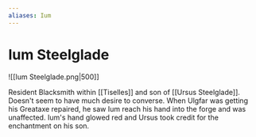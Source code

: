 ```yaml
---
aliases: Ium
---
```


# Ium Steelglade

![[Ium Steelglade.png|500]]

Resident Blacksmith within [[Tiselles]] and son of [[Ursus Steelglade]].  Doesn't seem to have much desire to converse.  When Ulgfar was getting his Greataxe repaired, he saw Ium reach his hand into the forge and was unaffected.  Ium's hand glowed red and Ursus took credit for the enchantment on his son.
